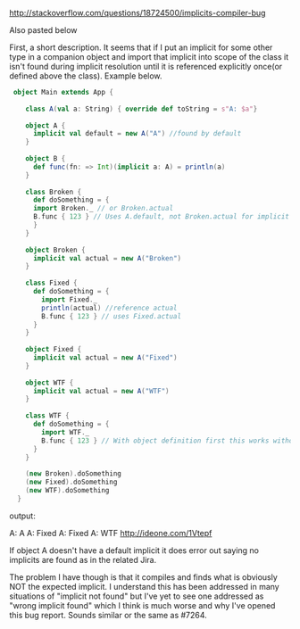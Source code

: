 http://stackoverflow.com/questions/18724500/implicits-compiler-bug

Also pasted below

First, a short description.  It seems that if I put an implicit for some other type in a companion object and import that implicit into scope of the class it isn't found during implicit resolution until it is referenced explicitly once(or defined above the class).  Example below.

```scala
 object Main extends App {
     
    class A(val a: String) { override def toString = s"A: $a"}
     
    object A {
      implicit val default = new A("A") //found by default
    }
     
    object B {
      def func(fn: => Int)(implicit a: A) = println(a)
    }
     
    class Broken {
      def doSomething = {
      import Broken._ // or Broken.actual
      B.func { 123 } // Uses A.default, not Broken.actual for implicit
      }
    }
     
    object Broken {
      implicit val actual = new A("Broken")
    }
     
    class Fixed {
      def doSomething = {
        import Fixed._
        println(actual) //reference actual
        B.func { 123 } // uses Fixed.actual
      }
    }
     
    object Fixed {
      implicit val actual = new A("Fixed")
    }
     
    object WTF {
      implicit val actual = new A("WTF")
    }
     
    class WTF {
      def doSomething = {
        import WTF._
        B.func { 123 } // With object definition first this works without referencing actual
      }
    }
     
    (new Broken).doSomething
    (new Fixed).doSomething
    (new WTF).doSomething
  }
```

output:

A: A
A: Fixed
A: Fixed
A: WTF
http://ideone.com/1Vtepf

If object A doesn't have a default implicit it does error out saying no implicits are found as in the related Jira.

The problem I have though is that it compiles and finds what is obviously NOT the expected implicit.  I understand this has been addressed in many situations of "implicit not found" but I've yet to see one addressed as "wrong implicit found" which I think is much worse and why I've opened this bug report.
Sounds similar or the same as #7264.
